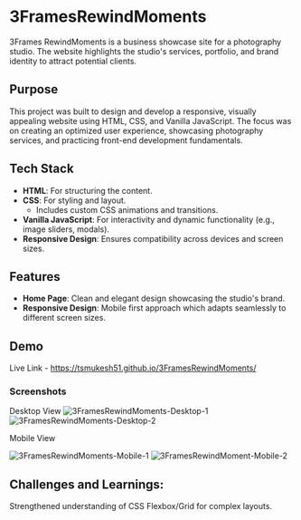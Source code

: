 # 3FramesRewindMoments

3Frames RewindMoments is a business showcase site for a photography studio. The website highlights the studio's services, portfolio, and brand identity to attract potential clients.

## Purpose

This project was built to design and develop a responsive, visually appealing website using HTML, CSS, and Vanilla JavaScript. The focus was on creating an optimized user experience, showcasing photography services, and practicing front-end development fundamentals.

## Tech Stack

- **HTML**: For structuring the content.
- **CSS**: For styling and layout.
  - Includes custom CSS animations and transitions.
- **Vanilla JavaScript**: For interactivity and dynamic functionality (e.g., image sliders, modals).
- **Responsive Design**: Ensures compatibility across devices and screen sizes.

## Features

- **Home Page**: Clean and elegant design showcasing the studio's brand.
- **Responsive Design**: Mobile first approach which adapts seamlessly to different screen sizes.

## Demo

Live Link - https://tsmukesh51.github.io/3FramesRewindMoments/

### Screenshots

Desktop View
![3FramesRewindMoments-Desktop-1](https://github.com/user-attachments/assets/3c1d5870-4d1a-4c6d-bd12-bf920f69ab3d)
![3FramesRewindMoments-Desktop-2](https://github.com/user-attachments/assets/13162883-9ddd-44bf-a14c-4098e6ed7ea4)

Mobile View

![3FramesRewindMoments-Mobile-1](https://github.com/user-attachments/assets/012f1910-92ca-4a71-ad61-c34277bf0d43)
![3FramesRewindMoment-Mobile-2](https://github.com/user-attachments/assets/c5c0ef0b-9005-48a8-8e4e-296346671880)

## Challenges and Learnings:

Strengthened understanding of CSS Flexbox/Grid for complex layouts.
